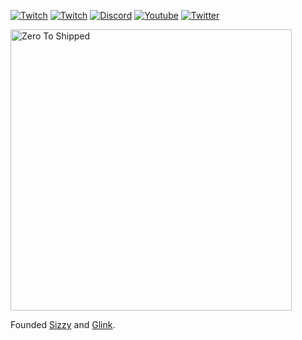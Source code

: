 <a href="https://twitch.tv/thekitze"><img src="https://img.shields.io/twitch/status/thekitze?label=Twitch" alt="Twitch"></a>
<a href="https://twitch.tv/kitzegaming"><img src="https://img.shields.io/twitch/status/thekitze?label=Twitch (Gaming)" alt="Twitch"></a>
[![Discord](https://img.shields.io/discord/828959378094817290.svg?label=&logo=discord&logoColor=ffffff&color=7389D8&labelColor=6A7EC2)](https://kitze.io/discord)
<a href="https://www.youtube.com/kitze"><img src="https://img.shields.io/youtube/channel/views/UCP7W-OoVKoqS4BtyHu5eKxg?style=social" alt="Youtube" /></a>
<a href="https://twitter.com/thekitze"><img src="https://img.shields.io/twitter/follow/thekitze?label=Twitter&style=social" alt="Twitter"></a>


<a href="https://zerotoshipped.com"><img style="width:450px" src="https://i.ibb.co/WKQPDv5/twitter-image.jpg" alt="Zero To Shipped"></a>

Founded [Sizzy](https://sizzy.co) and [Glink](https://glink.so). 
